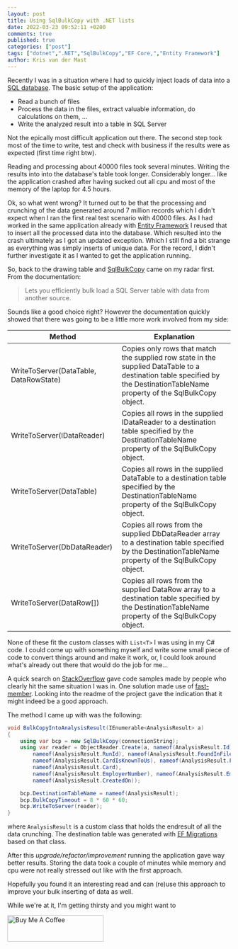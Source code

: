 ```yaml
---
layout: post
title: Using SqlBulkCopy with .NET lists
date: 2022-03-23 09:52:11 +0200
comments: true
published: true
categories: ["post"]
tags: ["dotnet",".NET","SqlBulkCopy","EF Core,","Entity Framework"]
author: Kris van der Mast
---
```

Recently I was in a situation where I had to quickly inject loads of data into a [SQL database][1]. The basic setup of the application:

- Read a bunch of files
- Process the data in the files, extract valuable information, do calculations on them, ...
- Write the analyzed result into a table in SQL Server

Not the epically most difficult application out there. The second step took most of the time to write, test and check with business if the results were as expected (first time right btw).

Reading and processing about 40000 files took several minutes. Writing the results into into the database's table took longer. Considerably longer... like the application crashed after having sucked out all cpu and most of the memory of the laptop for 4.5 hours.

Ok, so what went wrong? It turned out to be that the processing and crunching of the data generated around 7 million records which I didn't expect when I ran the first real test scenario with 40000 files. As I had worked in the same application already with [Entity Framework][2] I reused that to insert all the processed data into the database. Which resulted into the crash ultimately as I got an updated exception. Which I still find a bit strange as everything was simply inserts of unique data. For the record, I didn't further investigate it as I wanted to get the application running.

So, back to the drawing table and [SqlBulkCopy][3] came on my radar first. From the documentation:

> Lets you efficiently bulk load a SQL Server table with data from another source.

Sounds like a good choice right? However the documentation quickly showed that there was going to be a little more work involved from my side:

| Method | Explanation |
|-|-|
|WriteToServer(DataTable, DataRowState)| Copies only rows that match the supplied row state in the supplied DataTable to a destination table specified by the DestinationTableName property of the SqlBulkCopy object. |
|WriteToServer(IDataReader)|Copies all rows in the supplied IDataReader to a destination table specified by the DestinationTableName property of the SqlBulkCopy object.|
|WriteToServer(DataTable)|Copies all rows in the supplied DataTable to a destination table specified by the DestinationTableName property of the SqlBulkCopy object.|
|WriteToServer(DbDataReader)|Copies all rows from the supplied DbDataReader array to a destination table specified by the DestinationTableName property of the SqlBulkCopy object.|
|WriteToServer(DataRow[])|Copies all rows from the supplied DataRow array to a destination table specified by the DestinationTableName property of the SqlBulkCopy object.|

None of these fit the custom classes with `List<T>` I was using in my C# code. I could come up with something myself and write some small piece of code to convert things around and make it work, or, I could look around what's already out there that would do the job for me...

A quick search on [StackOverflow][4] gave code samples made by people who clearly hit the same situation I was in. One solution made use of [fast-member][5]. Looking into the readme of the project gave the indication that it might indeed be a good approach.

The method I came up with was the following:

```csharp
void BulkCopyIntoAnalysisResult(IEnumerable<AnalysisResult> a)
{
    using var bcp = new SqlBulkCopy(connectionString);
    using var reader = ObjectReader.Create(a, nameof(AnalysisResult.Id), 
        nameof(AnalysisResult.RunId), nameof(AnalysisResult.FoundInFiles),
        nameof(AnalysisResult.CardIsKnownToUs), nameof(AnalysisResult.FoundInformationOnPosition), 
        nameof(AnalysisResult.Card),
        nameof(AnalysisResult.EmployerNumber), nameof(AnalysisResult.EmployeeNumber), nameof(AnalysisResult.Count), 
        nameof(AnalysisResult.CreatedOn));

    bcp.DestinationTableName = nameof(AnalysisResult);
    bcp.BulkCopyTimeout = 8 * 60 * 60;
    bcp.WriteToServer(reader);
}
```

where `AnalysisResult` is a custom class that holds the endresult of all the data crunching. The destination table was generated with [EF Migrations][6] based on that class.

After this _upgrade/refactor/improvement_ running the application gave way better results. Storing the data took a couple of minutes while memory and cpu were not really stressed out like with the first approach.

Hopefully you found it an interesting read and can (re)use this approach to improve your bulk inserting of data as well.

While we're at it, I'm getting thirsty and you might want to 

<a href="https://www.buymeacoffee.com/KrisvanderMast" target="_blank"><img src="https://cdn.buymeacoffee.com/buttons/v2/default-yellow.png" alt="Buy Me A Coffee" style="height: 60px !important;width: 217px !important;" ></a>

[1]: https://www.microsoft.com/en-us/sql-server/sql-server-downloads
[2]: https://docs.microsoft.com/en-us/ef/
[3]: https://docs.microsoft.com/en-us/dotnet/api/system.data.sqlclient.sqlbulkcopy?view=dotnet-plat-ext-6.0
[4]: https://www.stackoverflow.com/
[5]: https://github.com/mgravell/fast-member
[6]: https://docs.microsoft.com/en-us/ef/core/managing-schemas/migrations/?tabs=dotnet-core-cli
